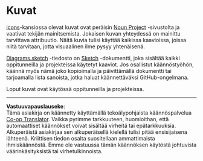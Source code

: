 <!--
CO_OP_TRANSLATOR_METADATA:
{
  "original_hash": "50abd54997afa7e7a3fc7019379e49e3",
  "translation_date": "2025-08-27T20:26:00+00:00",
  "source_file": "images/README.md",
  "language_code": "fi"
}
-->
# Kuvat

[icons](../../../images/icons)-kansiossa olevat kuvat ovat peräisin [Noun Project](https://thenounproject.com) -sivustolta ja vaativat tekijän mainitsemista. Jokaisen kuvan yhteydessä on mainittu tarvittava attribuutio. Näitä kuvia tulisi käyttää kaikissa kaavioissa, joissa niitä tarvitaan, jotta visuaalinen ilme pysyy yhtenäisenä.

[Diagrams.sketch](../../../images/Diagrams.sketch) -tiedosto on [Sketch](https://www.sketch.com) -dokumentti, joka sisältää kaikki oppitunneilla ja projekteissa käytetyt kaaviot. Jos osallistut käännöstyöhön, käännä myös nämä joko kopioimalla ja päivittämällä dokumentti tai tarjoamalla lista sanoista, jotka haluat käännettäväksi GitHub-ongelmana.

Loput kuvat ovat käytössä oppitunneilla ja projekteissa.

---

**Vastuuvapauslauseke**:  
Tämä asiakirja on käännetty käyttämällä tekoälypohjaista käännöspalvelua [Co-op Translator](https://github.com/Azure/co-op-translator). Vaikka pyrimme tarkkuuteen, huomioithan, että automaattiset käännökset voivat sisältää virheitä tai epätarkkuuksia. Alkuperäistä asiakirjaa sen alkuperäisellä kielellä tulisi pitää ensisijaisena lähteenä. Kriittisen tiedon osalta suositellaan ammattimaista ihmiskäännöstä. Emme ole vastuussa tämän käännöksen käytöstä johtuvista väärinkäsityksistä tai virhetulkinnoista.